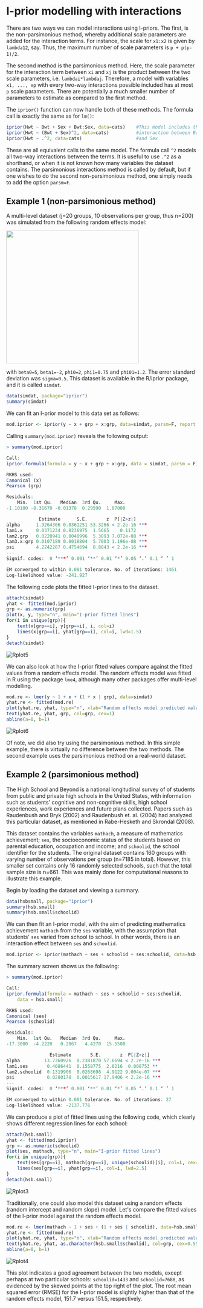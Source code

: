 # I-prior modelling with interactions

There are two ways we can model interactions using I-priors. The first, is the non-parsimonious method, whereby additional scale parameters are added for the interaction terms. For instance, the scale for `x1:x2` is given by `lambda12`, say. Thus, the maximum number of scale parameters is `p + p(p-1)/2`. 

The second method is the parsimonious method. Here, the scale parameter for the interaction term between `xi` and `xj` is the product between the two scale parameters, i.e. `lambdai*lambdaj`. Therefore, a model with variables `x1, ..., xp` with every two-way interactions possible included has at most `p` scale parameters. There are potentially a much smaller number of parameters to estimate as compared to the first method.

The `iprior()` function can now handle both of these methods. The formula call is exactly the same as for `lm()`:
```r
iprior(Hwt ~ Bwt + Sex + Bwt:Sex, data=cats)    #This model includes the 
iprior(Hwt ~ (Bwt + Sex)^2, data=cats)          #interaction between Bwt 
iprior(Hwt ~ .^2, data=cats)                    #and Sex
```
These are all equivalent calls to the same model. The formula call `^2` models all two-way interactions between the terms. It is useful to use `.^2` as a shorthand, or when it is not known how many variables the dataset contains. The parsimonious interactions method is called by default, but if one wishes to do the second non-parsimonious method, one simply needs to add the option `parsm=F`.

## Example 1 (non-parsimonious method)
A multi-level dataset (j=20 groups, 10 observations per group, thus n=200) was simulated from the following random effects model:

<img src="images/re_model.png" width="350">

with `beta0=5`, `beta1=-2`, `phi0=2`, `phi1=0.75` and `phi01=1.2`. The error standard deviation was `sigma=0.5`. This dataset is available in the R/iprior package, and it is called `simdat`. 
```r
data(simdat, package="iprior")
summary(simdat)
```

We can fit an I-prior model to this data set as follows:
```r
mod.iprior <- iprior(y ~ x + grp + x:grp, data=simdat, parsm=F, report.int=500)
```

Calling `summary(mod.iprior)` reveals the following output:
```r
> summary(mod.iprior)

Call:
iprior.formula(formula = y ~ x + grp + x:grp, data = simdat, parsm = F)

RKHS used:
Canonical (x) 
Pearson (grp) 

Residuals:
    Min.  1st Qu.   Median  3rd Qu.     Max. 
-1.10100 -0.31670 -0.01378  0.29590  1.07000 

            Estimate      S.E.       z  P[|Z>z|]    
alpha      1.9264306 0.0361251 53.3266 < 2.2e-16 ***
lam1.x     0.0371234 0.0236975  1.5665    0.1172    
lam2.grp   0.0220941 0.0040996  5.3893 7.072e-08 ***
lam3.x:grp 0.0107189 0.0018804  5.7003 1.196e-08 ***
psi        4.2242287 0.4754694  8.8843 < 2.2e-16 ***
---
Signif. codes:  0 ‘***’ 0.001 ‘**’ 0.01 ‘*’ 0.05 ‘.’ 0.1 ‘ ’ 1

EM converged to within 0.001 tolerance. No. of iterations: 1461
Log-likelihood value: -241.927 

```

The following code plots the fitted I-prior lines to the dataset.
```r
attach(simdat)
yhat <- fitted(mod.iprior)
grp <- as.numeric(grp)
plot(x, y, type="n", main="I-prior fitted lines")
for(i in unique(grp)){
	text(x[grp==i], y[grp==i], i, col=i)
	lines(x[grp==i], yhat[grp==i], col=i, lwd=1.5)
}
detach(simdat)
```

![Rplot5](images/Rplot5.jpg)

We can also look at how the I-prior fitted values compare against the fitted values from a random effects model. The random effects model was fitted in R using the package `lme4`, although many other packages offer multi-level modelling.
```r
mod.re <- lmer(y ~ 1 + x + (1 + x | grp), data=simdat)
yhat.re <- fitted(mod.re)
plot(yhat.re, yhat, type="n", xlab="Random effects model predicted values", ylab="I-prior fitted values", main="Comparison between I-prior and random effects model predicted values")
text(yhat.re, yhat, grp, col=grp, cex=1)
abline(a=0, b=1)
```

![Rplot6](images/Rplot6.jpg)

Of note, we did also try using the parsimonious method. In this simple example, there is virtually no difference between the two methods. The second example uses the parsimonious method on a real-world dataset.

## Example 2 (parsimonious method)
The High School and Beyond is a national longitudinal survey of of students from public and private high schools in the United States, with information such as students' cognitive and non-cognitive skills, high school experiences, work experiences and future plans collected. Papers such as Raudenbush and Bryk (2002) and Raudenbush et. al. (2004) had analyzed this particular dataset, as mentioned in Rabe-Hesketh and Skrondal (2008). 

This dataset contains the variables `mathach`, a measure of mathematics achievement; `ses`, the socioeconomic status of the students based on parental education, occupation and income; and `schoolid`, the school identifier for the students. The original dataset contains 160 groups with varying number of observations per group (n=7185 in total). However, this smaller set contains only 16 randomly selected schools, such that the total sample size is n=661. This was mainly done for computational reasons to illustrate this example.

Begin by loading the dataset and viewing a summary.
```r
data(hsbsmall, package="iprior")
summary(hsb.small)
summary(hsb.small$schoolid)
```

We can then fit an I-prior model, with the aim of predicting mathematics achievement `mathach` from the `ses` variable, with the assumption that students' `ses` varied from school to school. In other words, there is an interaction effect between `ses` and `schoolid`.
```r
mod.iprior <- iprior(mathach ~ ses + schoolid + ses:schoolid, data=hsb.small) #parsimonious method by default
```

The summary screen shows us the following:
```r
> summary(mod.iprior)

Call:
iprior.formula(formula = mathach ~ ses + schoolid + ses:schoolid, 
    data = hsb.small)

RKHS used:
Canonical (ses) 
Pearson (schoolid) 

Residuals:
    Min.  1st Qu.   Median  3rd Qu.     Max. 
-17.3000  -4.2220   0.2067   4.4270  15.5500 

                Estimate       S.E.       z  P[|Z>z|]    
alpha         13.7360926  0.2381870 57.6694 < 2.2e-16 ***
lam1.ses       0.4086441  0.1558775  2.6216  0.008753 ** 
lam2.schoolid  0.1319906  0.0268698  4.9122 9.004e-07 ***
psi            0.0280178  0.0015617 17.9406 < 2.2e-16 ***
---
Signif. codes:  0 ‘***’ 0.001 ‘**’ 0.01 ‘*’ 0.05 ‘.’ 0.1 ‘ ’ 1

EM converged to within 0.001 tolerance. No. of iterations: 27
Log-likelihood value: -2137.776 

```

We can produce a plot of fitted lines using the following code, which clearly shows different regression lines for each school:
```r
attach(hsb.small)
yhat <- fitted(mod.iprior)
grp <- as.numeric(schoolid)
plot(ses, mathach, type="n", main="I-prior fitted lines")
for(i in unique(grp)){
	text(ses[grp==i], mathach[grp==i], unique(schoolid)[i], col=i, cex=0.55)
	lines(ses[grp==i], yhat[grp==i], col=i, lwd=2.5)
}
detach(hsb.small)
```

![Rplot3](images/Rplot3.jpg)

Traditionally, one could also model this dataset using a random effects (random intercept and random slope) model. Let's compare the fitted values of the I-prior model against the random effects model.
```r
mod.re <- lmer(mathach ~ 1 + ses + (1 + ses | schoolid), data=hsb.small)
yhat.re <- fitted(mod.re)
plot(yhat.re, yhat, type="n", xlab="Random effects model predicted values", ylab="I-prior fitted values", main="Comparison between I-prior and random effects model predicted values")
text(yhat.re, yhat, as.character(hsb.small$schoolid), col=grp, cex=0.55)
abline(a=0, b=1)
```

![Rplot4](images/Rplot4.jpg)

This plot indicates a good agreement between the two models, except perhaps at two particular schools: `schoolid=1433` and `schoolid=7688`, as evidenced by the skewed points at the top right of the plot. The root mean squared error (RMSE) for the I-prior model is slightly higher than that of the random effects model, 151.7 versus 151.5, respectively.
